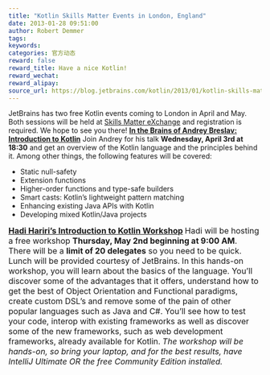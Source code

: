 ```yaml
---
title: "Kotlin Skills Matter Events in London, England"
date: 2013-01-28 09:51:00
author: Robert Demmer
tags:
keywords:
categories: 官方动态
reward: false
reward_title: Have a nice Kotlin!
reward_wechat:
reward_alipay:
source_url: https://blog.jetbrains.com/kotlin/2013/01/kotlin-skills-matter-events-in-london-england/
---
```


JetBrains has two free Kotlin events coming to London in April and May. Both sessions will be held at  [Skills Matter eXchange](http://skillsmatter.com/location-details/home/1611/96)  and registration is required. We hope to see you there!
<strong><a href="http://skillsmatter.com/podcast/home/introduction-to-kotlin" target="_blank" title="In The Brains of Andrey Breslav: Introduction to Kotlin">In the Brains of Andrey Breslav: Introduction to Kotlin</a></strong>
Join Andrey for his talk <strong>Wednesday, April 3rd at 18:30</strong> and get an overview of the Kotlin language and the principles behind it. Among other things, the following features will be covered:

* Static null-safety
* Extension functions
* Higher-order functions and type-safe builders
* Smart casts: Kotlin’s lightweight pattern matching
* Enhancing existing Java APIs with Kotlin
* Developing mixed Kotlin/Java projects

<strong><span style="font-size: 16px"><a href="http://skillsmatter.com/event/java-jee/hadi-hariris-kotlin-workshop" target="_blank" title="Hadi Hariri's Introduction to Kotlin Workship">Hadi Hariri’s Introduction to Kotlin Workshop</a></span></strong>
<span style="font-size: 16px">Hadi will be hosting a free workshop <strong>Thursday, May 2nd beginning at 9:00 AM</strong>. There will be a <strong>limit of 20 delegates</strong> so you need to be quick. Lunch will be provided courtesy of JetBrains.</span>
<span style="font-size: 16px"><img alt="" class="alignright size-thumbnail wp-image-798" data-recalc-dims="1" src="https://i0.wp.com/blog.jetbrains.com/kotlin/files/2013/01/Hadi-Hariri.png?resize=150%2C150&amp;ssl=1"/>In this hands-on workshop, you will learn about the basics of the language. You’ll discover some of the advantages that it offers, understand how to get the best of Object Orientation and Functional paradigms, create custom DSL’s and remove some of the pain of other popular languages such as Java and C#. You’ll see how to test your code, interop with existing frameworks as well as discover some of the new frameworks, such as web development frameworks, already available for Kotlin.</span>
<em><span style="font-size: 16px">The workshop will be hands-on, so bring your laptop, and for the best results, have IntelliJ Ultimate OR the free Community Edition installed.</span></em>
